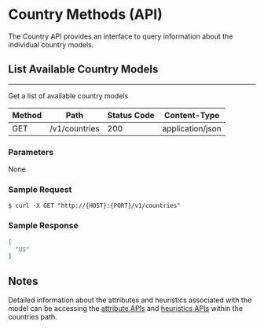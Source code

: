 # Country Methods (API)

The Country API provides an interface to query information about the individual country models.

## List Available Country Models

----

Get a list of available country models

| Method | Path          | Status Code | Content-Type     |
|--------|---------------|-------------|------------------|
| GET    | /v1/countries | 200         | application/json |

### Parameters

None

### Sample Request

```
$ curl -X GET "http://{HOST}:{PORT}/v1/countries"
```

### Sample Response

```json
[
  "US"
]
```

## Notes

Detailed information about the attributes and heuristics associated with the model can be accessing the [attribute APIs](attribute.md) and [heuristics APIs](heuristic.md) within the countries path.
